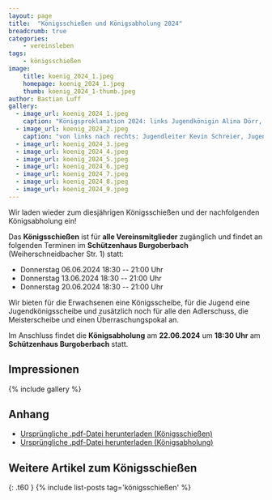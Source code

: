 ```yaml
---
layout: page
title:  "Königsschießen und Königsabholung 2024"
breadcrumb: true
categories:
    - vereinsleben
tags:
    - königsschießen
image:
    title: koenig_2024_1.jpeg
    homepage: koenig_2024_1.jpeg
    thumb: koenig_2024_1-thumb.jpeg
author: Bastian Luff
gallery:
  - image_url: koenig_2024_1.jpeg
    caption: "Königsproklamation 2024: links Jugendkönigin Alina Dörr, rechts Schützenkönig Jakob Huber"
  - image_url: koenig_2024_2.jpeg
    caption: "von links nach rechts: Jugendleiter Kevin Schreier, Jugendschützenkönigin Alina Dörr, 1. Ritter Robin Wedel, 1. Schützenmeister Bastian Luff, Schützenkönig Jakob Huber. Nicht abgebildet: 1. Ritter Michael Alban"
  - image_url: koenig_2024_3.jpeg
  - image_url: koenig_2024_4.jpeg
  - image_url: koenig_2024_5.jpeg
  - image_url: koenig_2024_6.jpeg
  - image_url: koenig_2024_7.jpeg
  - image_url: koenig_2024_8.jpeg
  - image_url: koenig_2024_9.jpeg
---
```

Wir laden wieder zum diesjährigen Königsschießen und der nachfolgenden Königsabholung ein!

Das **Königsschießen** ist für **alle Vereinsmitglieder** zugänglich und findet an folgenden Terminen im **Schützenhaus Burgoberbach** (Weiherschneidbacher Str. 1) statt:
- Donnerstag 06.06.2024 18:30 -- 21:00 Uhr
- Donnerstag 13.06.2024 18:30 -- 21:00 Uhr
- Donnerstag 20.06.2024 18:30 -- 21:00 Uhr

Wir bieten für die Erwachsenen eine Königsscheibe, für die Jugend eine Jugendkönigsscheibe und zusätzlich noch für alle den Adlerschuss, die Meisterscheibe und einen Überraschungspokal an.

Im Anschluss findet die **Königsabholung** am **22.06.2024** um **18:30 Uhr** am **Schützenhaus Burgoberbach** statt.

## Impressionen
{% include gallery %}

## Anhang
- <a href="{{ site.url }}{{ site.baseurl }}/assets/files/einladung_zum_koenigsschiessen_2024.pdf" download>Ursprüngliche .pdf-Datei herunterladen (Königsschießen)</a>
- <a href="{{ site.url }}{{ site.baseurl }}/assets/files/koenigsabholung_2024.pdf" download>Ursprüngliche .pdf-Datei herunterladen (Königsabholung)</a>

## Weitere Artikel zum Königsschießen
{: .t60 }
{% include list-posts tag='königsschießen' %}

